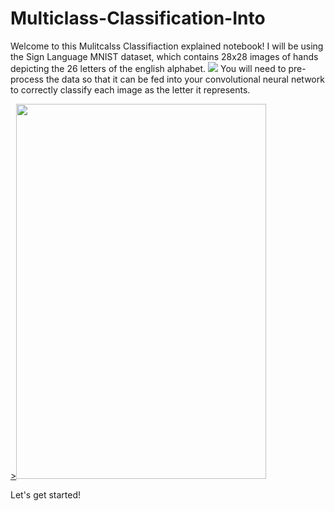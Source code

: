 # Multiclass-Classification-Into
Welcome to this Mulitcalss Classifiaction explained notebook! I will be using the Sign Language MNIST dataset, which contains 28x28 images of hands depicting the 26 letters of the english alphabet.
![](https://github.com/Abdul-Rehman-Astro/Multiclass-Classification-Into/blob/main/Hand%20Photos.png)
You will need to pre-process the data so that it can be fed into your convolutional neural network to correctly classify each image as the letter it represents.

<p align= "center">

<a href = "https://github.com/Abdul-Rehman-Astro/Multiclass-Classification-Into/blob/main/Results.png">><code><img height="600" width="400" src="https://github.com/Abdul-Rehman-Astro/Multiclass-Classification-Into/blob/main/Results.png"></code></a>
</p>

Let's get started!
